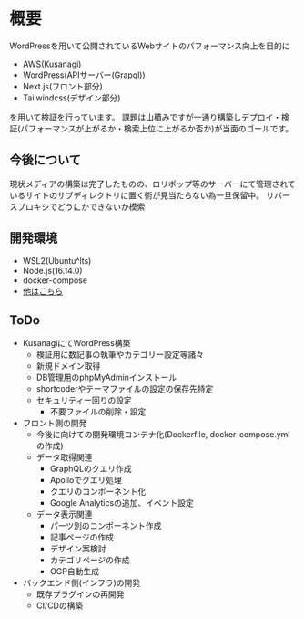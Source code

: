 # 概要

WordPressを用いて公開されているWebサイトのパフォーマンス向上を目的に

- AWS(Kusanagi)
- WordPress(APIサーバー(Grapql))
- Next.js(フロント部分)
- Tailwindcss(デザイン部分)

を用いて検証を行っています。
課題は山積みですが一通り構築しデプロイ・検証(パフォーマンスが上がるか・検索上位に上がるか否か)が当面のゴールです。

## 今後について
現状メディアの構築は完了したものの、ロリポップ等のサーバーにて管理されているサイトのサブディレクトリに置く術が見当たらない為一旦保留中。
リバースプロキシでどうにかできないか模索

## 開発環境

- WSL2(Ubuntu^lts)
- Node.js(16.14.0)
- docker-compose
- [他はこちら](./Front/ssg_media/package.json)

## ToDo

- KusanagiにてWordPress構築
    - 検証用に数記事の執筆やカテゴリー設定等諸々
    - 新規ドメイン取得
    - DB管理用のphpMyAdminインストール
    - shortcoderやテーマファイルの設定の保存先特定
    - セキュリティー回りの設定
        - 不要ファイルの削除・設定
- フロント側の開発
    - 今後に向けての開発環境コンテナ化(Dockerfile, docker-compose.ymlの作成)
    - データ取得関連
        - GraphQLのクエリ作成
        - Apolloでクエリ処理
        - クエリのコンポーネント化
        - Google Analyticsの追加、イベント設定
    - データ表示関連
        - パーツ別のコンポーネント作成
        - 記事ページの作成
        - デザイン案検討
        - カテゴリページの作成
        - OGP自動生成
- バックエンド側(インフラ)の開発
    - 既存プラグインの再開発
    - CI/CDの構築
